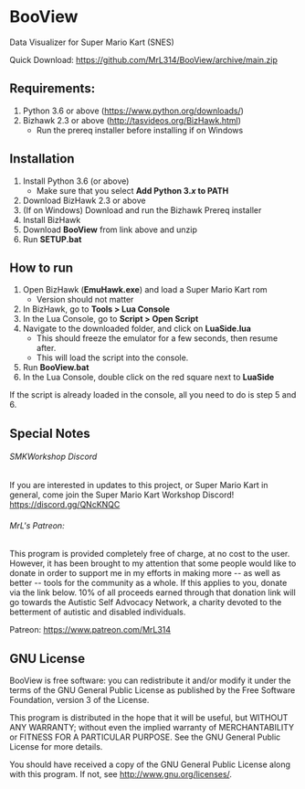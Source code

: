 # BooView
Data Visualizer for Super Mario Kart (SNES)


Quick Download: https://github.com/MrL314/BooView/archive/main.zip




## Requirements: 

1. Python 3.6 or above (https://www.python.org/downloads/)
2. Bizhawk 2.3 or above (http://tasvideos.org/BizHawk.html)
   - Run the prereq installer before installing if on Windows


## Installation

1. Install Python 3.6 (or above)
   - Make sure that you select **Add Python 3._x_ to PATH**
2. Download BizHawk 2.3 or above
3. (If on Windows) Download and run the Bizhawk Prereq installer
4. Install BizHawk
5. Download **BooView** from link above and unzip
6. Run **SETUP.bat**



## How to run

1. Open BizHawk (**EmuHawk.exe**) and load a Super Mario Kart rom
   - Version should not matter
2. In BizHawk, go to **Tools > Lua Console**
3. In the Lua Console, go to **Script > Open Script**
4. Navigate to the downloaded folder, and click on **LuaSide.lua**
   - This should freeze the emulator for a few seconds, then resume after.
   - This will load the script into the console.
5. Run **BooView.bat**
6. In the Lua Console, double click on the red square next to **LuaSide**

If the script is already loaded in the console, all you need to do is step 5 and 6.



## Special Notes
###### SMKWorkshop Discord
If you are interested in updates to this project, or Super Mario Kart in general, come join the 
Super Mario Kart Workshop Discord!
	https://discord.gg/QNcKNQC


###### MrL's Patreon:
This program is provided completely free of charge, at no cost to the user. However, it has been
brought to my attention that some people would like to donate in order to support me in my efforts
in making more -- as well as better -- tools for the community as a whole. If this applies to you, 
donate via the link below. 10% of all proceeds earned through that donation link will go towards 
the Autistic Self Advocacy Network, a charity devoted to the betterment of autistic and disabled
individuals.
 
Patreon:
	https://www.patreon.com/MrL314 




## GNU License
BooView is free software: you can redistribute it and/or modify
it under the terms of the GNU General Public License as published by
the Free Software Foundation, version 3 of the License.

This program is distributed in the hope that it will be useful,
but WITHOUT ANY WARRANTY; without even the implied warranty of
MERCHANTABILITY or FITNESS FOR A PARTICULAR PURPOSE.  See the
GNU General Public License for more details.

You should have received a copy of the GNU General Public License
along with this program.  If not, see <http://www.gnu.org/licenses/>.
